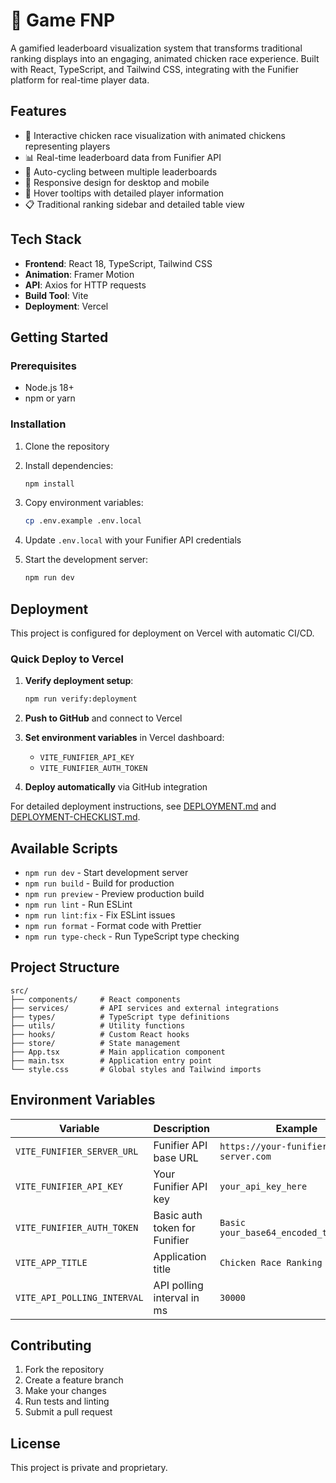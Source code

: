# 🐔 Game FNP

A gamified leaderboard visualization system that transforms traditional ranking displays into an engaging, animated chicken race experience. Built with React, TypeScript, and Tailwind CSS, integrating with the Funifier platform for real-time player data.

## Features

- 🏁 Interactive chicken race visualization with animated chickens representing players
- 📊 Real-time leaderboard data from Funifier API
- 🔄 Auto-cycling between multiple leaderboards
- 📱 Responsive design for desktop and mobile
- 🎯 Hover tooltips with detailed player information
- 📋 Traditional ranking sidebar and detailed table view

## Tech Stack

- **Frontend**: React 18, TypeScript, Tailwind CSS
- **Animation**: Framer Motion
- **API**: Axios for HTTP requests
- **Build Tool**: Vite
- **Deployment**: Vercel

## Getting Started

### Prerequisites

- Node.js 18+ 
- npm or yarn

### Installation

1. Clone the repository
2. Install dependencies:
   ```bash
   npm install
   ```

3. Copy environment variables:
   ```bash
   cp .env.example .env.local
   ```

4. Update `.env.local` with your Funifier API credentials

5. Start the development server:
   ```bash
   npm run dev
   ```

## Deployment

This project is configured for deployment on Vercel with automatic CI/CD.

### Quick Deploy to Vercel

1. **Verify deployment setup**:
   ```bash
   npm run verify:deployment
   ```

2. **Push to GitHub** and connect to Vercel

3. **Set environment variables** in Vercel dashboard:
   - `VITE_FUNIFIER_API_KEY`
   - `VITE_FUNIFIER_AUTH_TOKEN`

4. **Deploy automatically** via GitHub integration

For detailed deployment instructions, see [DEPLOYMENT.md](./DEPLOYMENT.md) and [DEPLOYMENT-CHECKLIST.md](./DEPLOYMENT-CHECKLIST.md).

## Available Scripts

- `npm run dev` - Start development server
- `npm run build` - Build for production
- `npm run preview` - Preview production build
- `npm run lint` - Run ESLint
- `npm run lint:fix` - Fix ESLint issues
- `npm run format` - Format code with Prettier
- `npm run type-check` - Run TypeScript type checking

## Project Structure

```
src/
├── components/     # React components
├── services/       # API services and external integrations
├── types/          # TypeScript type definitions
├── utils/          # Utility functions
├── hooks/          # Custom React hooks
├── store/          # State management
├── App.tsx         # Main application component
├── main.tsx        # Application entry point
└── style.css       # Global styles and Tailwind imports
```

## Environment Variables

| Variable | Description | Example |
|----------|-------------|---------|
| `VITE_FUNIFIER_SERVER_URL` | Funifier API base URL | `https://your-funifier-server.com` |
| `VITE_FUNIFIER_API_KEY` | Your Funifier API key | `your_api_key_here` |
| `VITE_FUNIFIER_AUTH_TOKEN` | Basic auth token for Funifier | `Basic your_base64_encoded_token_here` |
| `VITE_APP_TITLE` | Application title | `Chicken Race Ranking` |
| `VITE_API_POLLING_INTERVAL` | API polling interval in ms | `30000` |

## Contributing

1. Fork the repository
2. Create a feature branch
3. Make your changes
4. Run tests and linting
5. Submit a pull request

## License

This project is private and proprietary.